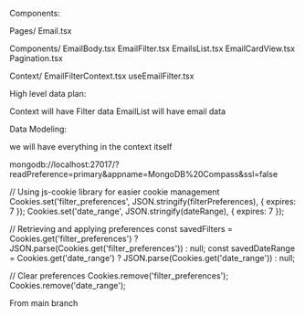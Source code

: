 Components:

Pages/
Email.tsx

Components/
EmailBody.tsx
EmailFilter.tsx
EmailsList.tsx
EmailCardView.tsx
Pagination.tsx

Context/
EmailFilterContext.tsx
useEmailFilter.tsx

High level data plan:

Context will have Filter data
EmailList will have email data

Data Modeling:

we will have everything in the context itself

mongodb://localhost:27017/?readPreference=primary&appname=MongoDB%20Compass&ssl=false

// Using js-cookie library for easier cookie management
Cookies.set('filter_preferences', JSON.stringify(filterPreferences), { expires: 7 });
Cookies.set('date_range', JSON.stringify(dateRange), { expires: 7 });

// Retrieving and applying preferences
const savedFilters = Cookies.get('filter_preferences') ? JSON.parse(Cookies.get('filter_preferences')) : null;
const savedDateRange = Cookies.get('date_range') ? JSON.parse(Cookies.get('date_range')) : null;

// Clear preferences
Cookies.remove('filter_preferences');
Cookies.remove('date_range');

From main branch